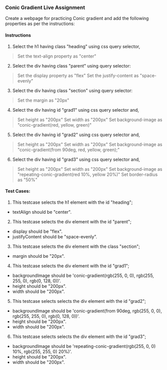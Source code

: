 

### Conic Gradient Live Assignment

Create a webpage for practicing Conic gradient and add the following properties as per the instructions:

#### Instructions

1. Select the h1 having class "heading" using css query selector,
> Set the text-align property as "center"

2. Select the div having class "parent" using query selector:
> Set the display property as "flex"
> Set the justify-content as "space-evenly"

3. Select the div having class "section" using query selector:
> Set the margin as "20px"

4. Select the div having id "grad1" using css query selector and,
> Set height as "200px"
> Set width as "200px"
> Set background-image as "conic-gradient(red, yellow, green)"

5. Select the div having id "grad2" using css query selector and,
> Set height as "200px"
> Set width as "200px"
> Set background-image as "conic-gradient(from 90deg, red, yellow, green);"

6. Select the div having id "grad3" using css query selector and,
> Set height as "200px"
> Set width as "200px"
> Set background-image as "repeating-conic-gradient(red 10%, yellow 20%)"
> Set border-radius as "50%"


#### Test Cases:
1. This testcase selects the h1 element with the id "heading";
- textAlign should be "center".
2. This testcase selects the div element with the id "parent";
- display should be "flex".
- justifyContent should be "space-evenly".
3. This testcase selects the div element with the class "section";
- margin should be "20px".
4. This testcase selects the div element with the id "grad1";
- backgroundImage should be 'conic-gradient(rgb(255, 0, 0), rgb(255, 255, 0), rgb(0, 128, 0))'.
- height should be "200px".
- width should be "200px".
5. This testcase selects selects the div element with the id "grad2";
- backgroundImage should be 'conic-gradient(from 90deg, rgb(255, 0, 0), rgb(255, 255, 0), rgb(0, 128, 0))'.
- height should be "200px".
- width should be "200px".
6. This testcase selects selects the div element with the id "grad3";
- backgroundImage should be 'repeating-conic-gradient(rgb(255, 0, 0) 10%, rgb(255, 255, 0) 20%)'.
- height should be "200px".
- width should be "200px".